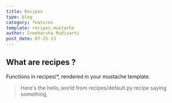 ```yaml
---
title: Recipes
type: blog
category: features
template: recipes.mustache
author: Sreeharsha Mudivarti
post_date: 07-25-13
---
```


## What are recipes ?

Functions in recipes/*, rendered in your mustache template.
> Here's the hello_world from recipes/default.py recipe saying something,


